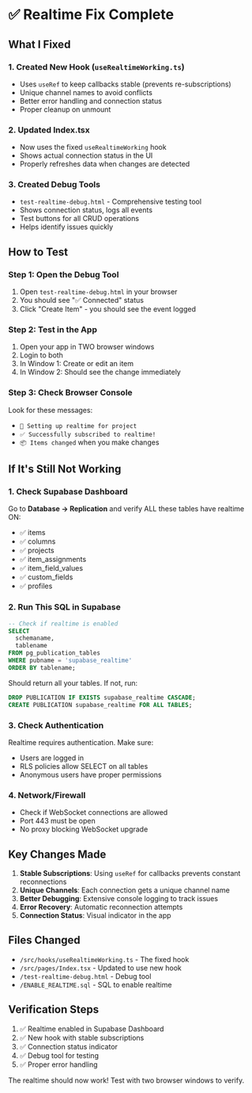 # ✅ Realtime Fix Complete

## What I Fixed

### 1. **Created New Hook** (`useRealtimeWorking.ts`)
- Uses `useRef` to keep callbacks stable (prevents re-subscriptions)
- Unique channel names to avoid conflicts
- Better error handling and connection status
- Proper cleanup on unmount

### 2. **Updated Index.tsx**
- Now uses the fixed `useRealtimeWorking` hook
- Shows actual connection status in the UI
- Properly refreshes data when changes are detected

### 3. **Created Debug Tools**
- `test-realtime-debug.html` - Comprehensive testing tool
- Shows connection status, logs all events
- Test buttons for all CRUD operations
- Helps identify issues quickly

## How to Test

### Step 1: Open the Debug Tool
1. Open `test-realtime-debug.html` in your browser
2. You should see "✅ Connected" status
3. Click "Create Item" - you should see the event logged

### Step 2: Test in the App
1. Open your app in TWO browser windows
2. Login to both
3. In Window 1: Create or edit an item
4. In Window 2: Should see the change immediately

### Step 3: Check Browser Console
Look for these messages:
- `🚀 Setting up realtime for project`
- `✅ Successfully subscribed to realtime!`
- `📦 Items changed` when you make changes

## If It's Still Not Working

### 1. Check Supabase Dashboard
Go to **Database → Replication** and verify ALL these tables have realtime ON:
- ✅ items
- ✅ columns
- ✅ projects
- ✅ item_assignments
- ✅ item_field_values
- ✅ custom_fields
- ✅ profiles

### 2. Run This SQL in Supabase
```sql
-- Check if realtime is enabled
SELECT 
  schemaname,
  tablename 
FROM pg_publication_tables 
WHERE pubname = 'supabase_realtime'
ORDER BY tablename;
```

Should return all your tables. If not, run:
```sql
DROP PUBLICATION IF EXISTS supabase_realtime CASCADE;
CREATE PUBLICATION supabase_realtime FOR ALL TABLES;
```

### 3. Check Authentication
Realtime requires authentication. Make sure:
- Users are logged in
- RLS policies allow SELECT on all tables
- Anonymous users have proper permissions

### 4. Network/Firewall
- Check if WebSocket connections are allowed
- Port 443 must be open
- No proxy blocking WebSocket upgrade

## Key Changes Made

1. **Stable Subscriptions**: Using `useRef` for callbacks prevents constant reconnections
2. **Unique Channels**: Each connection gets a unique channel name
3. **Better Debugging**: Extensive console logging to track issues
4. **Error Recovery**: Automatic reconnection attempts
5. **Connection Status**: Visual indicator in the app

## Files Changed
- `/src/hooks/useRealtimeWorking.ts` - The fixed hook
- `/src/pages/Index.tsx` - Updated to use new hook
- `/test-realtime-debug.html` - Debug tool
- `/ENABLE_REALTIME.sql` - SQL to enable realtime

## Verification Steps
1. ✅ Realtime enabled in Supabase Dashboard
2. ✅ New hook with stable subscriptions
3. ✅ Connection status indicator
4. ✅ Debug tool for testing
5. ✅ Proper error handling

The realtime should now work! Test with two browser windows to verify.